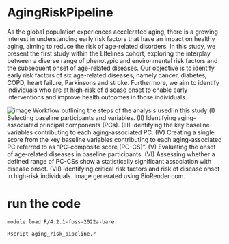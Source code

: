 # AgingRiskPipeline
As the global population experiences accelerated aging, there is a growing interest in understanding early risk factors that have an impact on healthy aging, aiming to reduce the risk of age-related disorders. In this study, we present the first study within the LIfelines cohort, exploring the interplay between a diverse range of phenotypic and environmental risk factors and the subsequent onset of age-related diseases. Our objective is to identify early risk factors of six age-related diseases, namely cancer, diabetes, COPD, heart failure, Parkinsons and stroke. Furthermore, we aim to identify individuals who are at high-risk of disease onset to enable early interventions and improve health outcomes in those individuals.



![image](https://github.com/user-attachments/assets/bb8364cb-bcad-40e2-9593-af76cf24ef00)
Workflow outlining the steps of the analysis used in this study:(I) Selecting baseline participants and variables. (II) Identifying aging-associated principal components (PCs). (III) Identifying the key baseline variables contributing to each aging-associated PC. (IV) Creating a single score from the key baseline variables contributing to each aging-associated PC referred to as “PC-composite score (PC-CS)”. (V) Evaluating the onset of age-related diseases in baseline participants. (VI) Assessing whether a defined range of PC-CSs show a statistically significant association with disease onset. (VII) Identifying critical risk factors and risk of disease onset in high-risk individuals. Image generated using BioRender.com. 


# run the code 

```
module load R/4.2.1-foss-2022a-bare

Rscript aging_risk_pipeline.r

```
